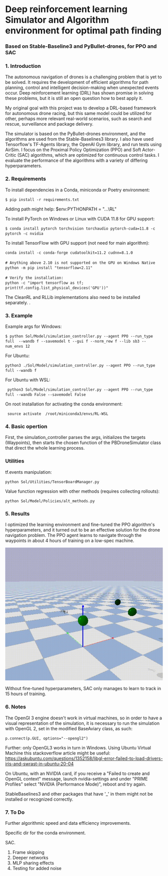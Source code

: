 
# Deep reinforcement learning Simulator and Algorithm environment for optimal path finding

### Based on Stable-Baseline3 and PyBullet-drones, for PPO and SAC


### 1. Introduction

The autonomous navigation of drones is a challenging problem that is yet to be solved.
It requires the development of efficient algorithms for path planning,
control and intelligent decision-making when unexpected events occur. 
Deep reinforcement learning (DRL) has shown promise in solving these problems,
but it is still an open question how to best apply it.

My original goal with this project was to develop a DRL-based framework for autonomous drone racing, 
but this same model could be utilized for other, perhaps more relevant real-world scenarios, 
such as search and rescue, surveillance and package delivery.

The simulator is based on the PyBullet-drones environment, 
and the algorithms are used from the Stable-Baselines3 library. 
I also have used Tensorflow's TF-Agents library, the OpenAI Gym library, and run tests using AirSim.
I focus on the Proximal Policy Optimization (PPO) and Soft Actor-Critic (SAC) algorithms, 
which are optimized for continuous control tasks. 
I evaluate the performance of the algorithms with a variety of differing hyperparameters.

### 2. Requirements
To install dependencies in a Conda, miniconda or Poetry environment:

```
$ pip install -r requirements.txt
```

Adding path might help:    $env:PYTHONPATH = "...\RL"



To install PyTorch on Windows or Linux with CUDA 11.8 for GPU support:
```
$ conda install pytorch torchvision torchaudio pytorch-cuda=11.8 -c pytorch -c nvidia
```
To install TensorFlow with GPU support (not need for main algorithm):
```
conda install -c conda-forge cudatoolkit=11.2 cudnn=8.1.0

# Anything above 2.10 is not supported on the GPU on Windows Native
python -m pip install "tensorflow<2.11"

# Verify the installation:
python -c "import tensorflow as tf; print(tf.config.list_physical_devices('GPU'))"
```

The CleanRL and RLLib implementations also need to be installed separately.
.


### 3. Example
Example args for Windows:

```
$ python Sol/Model/simulation_controller.py --agent PPO --run_type full  --wandb f --savemodel t --gui f --norm_rew f --lib sb3 --num_envs 12 
``` 
For Ubuntu:
```
python3 ./Sol/Model/simulation_controller.py --agent PPO --run_type full --wandb f
``` 

For Ubuntu with WSL:
```
 python3 Sol/Model/simulation_controller.py --agent PPO --run_type full --wandb False --savemodel False
 ```
On root installation for activating the conda environment:
```
 source activate  /root/miniconda3/envs/RL-WSL
```

### 4. Basic opertion

First, the simulation_controller parses the args, initializes the targets (Waypoints), 
then starts the chosen function of the PBDroneSimulator class that direct the whole learning process.

### Utilities
tf.events manipulation:
   
    python Sol/Utilities/TensorBoardManager.py   

Value function regression with other methods (requires collecting rollouts):

    python Sol/Model/Policies/alt_methods.py    

### 5. Results

I optimized the learning environment and fine-tuned the PPO algorithm's hyperparameters,
and it turned out to be an effective solution for the drone navigation problem.
The PPO agent learns to navigate through the waypoints in about 4 hours of training on a low-spec machine.

![](assets/gifs/example.gif)

Without fine-tuned hyperparameters, SAC only manages to learn to track in 15 hours of training. 

### 6. Notes

The OpenGl 3 engine doesn't work in virtual machines, so in order to have a visual representation of the simulation,
it is necessary to run the simulation with OpenGL 2, set in the modified BaseAviary class, as such: 
```
p.connect(p.GUI, options="--opengl2")
```
Further: only OpenGL3 works in turn in Windows.
Using Ubuntu Virtual Machine this stackoverflow article might be useful: 
https://askubuntu.com/questions/1352158/libgl-error-failed-to-load-drivers-iris-and-swrast-in-ubuntu-20-04

On Ubuntu, with an NVIDIA card, if you receive a "Failed to create and OpenGL context" message, launch nvidia-settings 
and under "PRIME Profiles" select "NVIDIA (Performance Mode)", reboot and try again.



StableBaselines3 and other packages that have '_' in them might not be installed or recognized correctly.


### 7. To Do

Further algorithmic speed and data efficiency improvements. 

Specific dir for the conda environment.

SAC.

1. Frame skipping
2. Deeper networks
3. MLP sharing effects
4. Testing for added noise




